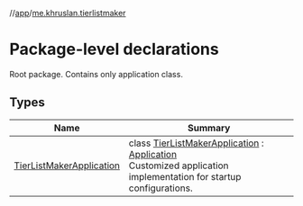 //[app](../../index.md)/[me.khruslan.tierlistmaker](index.md)

# Package-level declarations

Root package. Contains only application class.

## Types

| Name | Summary |
|---|---|
| [TierListMakerApplication](-tier-list-maker-application/index.md) | class [TierListMakerApplication](-tier-list-maker-application/index.md) : [Application](https://developer.android.com/reference/kotlin/android/app/Application.html)<br>Customized application implementation for startup configurations. |
